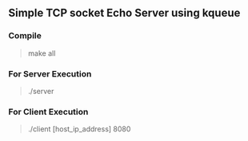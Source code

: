 ## Simple TCP socket Echo Server using kqueue

### Compile
> make all

### For Server Execution
> ./server

### For Client Execution
> ./client [host_ip_address] 8080
